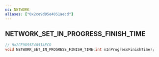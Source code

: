 ```yaml
---
ns: NETWORK
aliases: ["0x2ce9d95e4051aecd"]
---
```

## NETWORK_SET_IN_PROGRESS_FINISH_TIME

```c
// 0x2CE9D95E4051AECD
void NETWORK_SET_IN_PROGRESS_FINISH_TIME(int nInProgressFinishTime);
```
